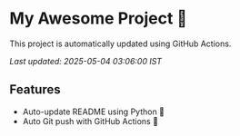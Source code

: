 # My Awesome Project 🚀

This project is automatically updated using GitHub Actions.

_Last updated: 2025-05-04 03:06:00 IST_

## Features
- Auto-update README using Python 🐍
- Auto Git push with GitHub Actions 🤖
